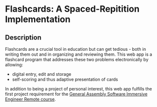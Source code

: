 # Flashcards: A Spaced-Repitition Implementation

## Description

Flashcards are a crucial tool in education but can get tedious - both in writing them out and in organizing and reviewing them. This web app is a flashcard program that addresses these two problems electronically by allowing:

- digital entry, edit and storage
- self-scoring and thus adaptive presentation of cards

In addition to being a project of personal interest, this web app fulfills the first project requirement for the [General Assembly Software Immersive Engineer Remote course](https://generalassemb.ly/education/software-engineering-immersive-remote).
